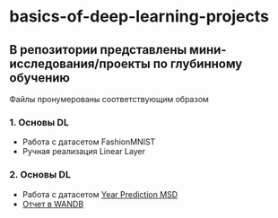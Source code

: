 # basics-of-deep-learning-projects

## В репозитории представлены мини-исследования/проекты по глубинному обучению

Файлы пронумерованы соответствующим образом


### 1. Основы DL
- Работа с датасетом FashionMNIST
- Ручная реализация Linear Layer

### 2. Основы DL
- Работа с датасетом [Year Prediction MSD](https://archive.ics.uci.edu/dataset/203/yearpredictionmsd)
- [Отчет в WANDB](https://wandb.ai/belikoooova-hse/ida-bodl-hw1/reports/Predicting-the-year-of-the-song--Vmlldzo5NzEyNDcz?accessToken=ql2740bvs42olt8v909pdhsszde8oen2xo0kpabpunaw28a04vjv3cfcqhccxjwk)
